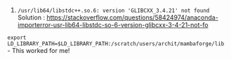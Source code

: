 1. `/usr/lib64/libstdc++.so.6: version 'GLIBCXX_3.4.21' not found` </br>
Solution : https://stackoverflow.com/questions/58424974/anaconda-importerror-usr-lib64-libstdc-so-6-version-glibcxx-3-4-21-not-fo </br>

`export LD_LIBRARY_PATH=$LD_LIBRARY_PATH:/scratch/users/archit/mambaforge/lib` - This worked for me!
